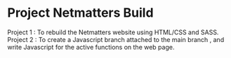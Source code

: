 # Project Netmatters Build
 
Project 1 : To rebuild the Netmatters website using HTML/CSS and SASS.
Project 2 : To create a Javascript branch attached to the main branch , and write Javascript for the active functions on the web page.
